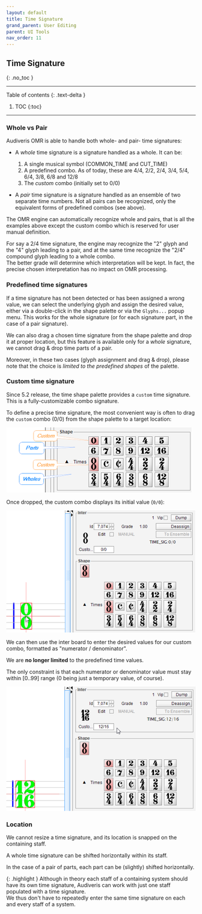 ```yaml
---
layout: default
title: Time Signature
grand_parent: User Editing
parent: UI Tools
nav_order: 11
---
```

## Time Signature
{: .no_toc }

---
Table of contents
{: .text-delta }

1. TOC
{:toc}
---
### Whole vs Pair

Audiveris OMR is able to handle both whole- and pair- time signatures:

* A _whole_ time signature is a signature handled as a whole. It can be:

  1. A single musical symbol (COMMON_TIME and CUT_TIME)
  2. A predefined combo. As of today, these are 4/4, 2/2, 2/4, 3/4, 5/4, 6/4, 3/8, 6/8 and 12/8
  3. The _custom_ combo (initially set to 0/0)

* A _pair_ time signature is a signature handled as an ensemble of two separate time numbers.
Not all pairs can be recognized, only the equivalent forms of predefined combos (see above).

The OMR engine can automatically recognize whole and pairs, that is all the examples above except
the custom combo which is reserved for user manual definition.

For say a 2/4 time signature, the engine may recognize the "2" glyph and the "4" glyph leading
to a pair, and at the same time recognize the "2/4" compound glyph leading to a whole combo.  
The better grade will determine which interpretation will be kept.
In fact, the precise chosen interpretation has no impact on OMR processing.

### Predefined time signatures

If a time signature has not been detected or has been assigned a wrong value, we can select the
underlying glyph and assign the desired value, either via a double-click in the shape palette or
via the `Glyphs...` popup menu.
This works for the whole signature (or for each signature part, in the case of a pair signature).

We can also drag a chosen time signature from the shape palette and drop it at proper location,
but this feature is available only for a _whole_ signature, we cannot drag & drop time parts
of a pair.

Moreover, in these two cases (glyph assignment and drag & drop), please note that the choice is
_limited to the predefined shapes_ of the palette.

### Custom time signature

Since 5.2 release, the time shape palette provides a `custom` time signature.
This is a fully-customizable combo signature.

To define a precise time signature, the most convenient way is often to drag the `custom` combo
(0/0) from the shape palette to a target location:

![](../assets/images/time_palette.png)

Once dropped, the custom combo displays its initial value (`0/0`):

![](../assets/images/time_custom_dropped.png)

We can then use the inter board to enter the desired values for our custom combo, formatted as
"numerator / denominator".

We are **no longer limited** to the predefined time values.

The only constraint is that each numerator or denominator value must stay within [0..99] range
(0 being just a temporary value, of course).


![](../assets/images/time_custom_filled.png)

### Location

We cannot resize a time signature, and its location is snapped on the containing staff.

A whole time signature can be shifted horizontally within its staff.

In the case of a pair of parts, each part can be (slightly) shifted horizontally.

{: .highlight }
Although in theory each staff of a containing  system should have its own time signature,
Audiveris can work with just one staff populated with a time signature.  
We thus don't have to repeatedly enter the same time signature on each and every staff of a
system.
